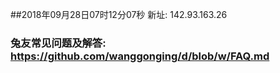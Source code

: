 ##2018年09月28日07时12分07秒 新址: 142.93.163.26
### 兔友常见问题及解答: https://github.com/wanggonging/d/blob/w/FAQ.md
